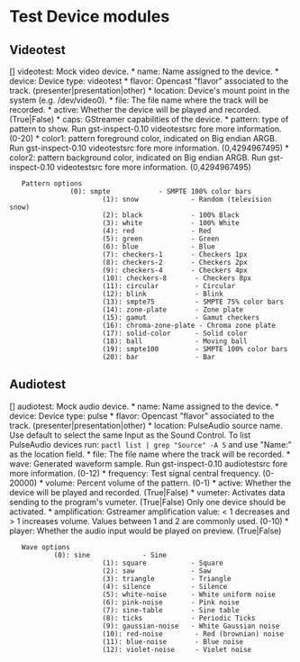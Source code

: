 Test Device modules
===================

Videotest
---------

[] videotest: Mock video device.
       * name: Name assigned to the device.
       * device: Device type: videotest
       * flavor: Opencast "flavor" associated to the track. (presenter|presentation|other)
       * location: Device's mount point in the system (e.g. /dev/video0).
       * file: The file name where the track will be recorded.
       * active: Whether the device will be played and recorded. (True|False)
       * caps:  GStreamer capabilities of the device.
       * pattern: type of pattern to show. Run gst-inspect-0.10 videotestsrc fore more information. (0-20)
       * color1:  pattern foreground color, indicated on Big endian ARGB. Run gst-inspect-0.10 videotestsrc fore more information. (0,4294967495)
       * color2: pattern background color, indicated on Big endian ARGB. Run gst-inspect-0.10 videotestsrc fore more information. (0,4294967495)


       Pattern options
       	 	 	   (0): smpte            - SMPTE 100% color bars
                           (1): snow             - Random (television snow)
                           (2): black            - 100% Black
                           (3): white            - 100% White
                           (4): red              - Red
                           (5): green            - Green
                           (6): blue             - Blue
                           (7): checkers-1       - Checkers 1px
                           (8): checkers-2       - Checkers 2px
                           (9): checkers-4       - Checkers 4px
                           (10): checkers-8       - Checkers 8px
                           (11): circular         - Circular
                           (12): blink            - Blink
                           (13): smpte75          - SMPTE 75% color bars
                           (14): zone-plate       - Zone plate
                           (15): gamut            - Gamut checkers
                           (16): chroma-zone-plate - Chroma zone plate
                           (17): solid-color      - Solid color
                           (18): ball             - Moving ball
                           (19): smpte100         - SMPTE 100% color bars
                           (20): bar              - Bar

Audiotest
---------

 [] audiotest: Mock audio device.
       * name: Name assigned to the device.
       * device: Device type: pulse
       * flavor: Opencast "flavor" associated to the track. (presenter|presentation|other)
       * location: PulseAudio source name. Use default to select the same Input as the Sound Control. To list PulseAudio devices run: `pactl list | grep "Source" -A 5` and use "Name:" as the location field.
       * file: The file name where the track will be recorded.
       * wave: Generated waveform sample. Run gst-inspect-0.10 audiotestsrc fore more information. (0-12)
       * frequency: Test signal central frequency. (0-20000)
       * volume: Percent volume of the pattern. (0-1)
       * active: Whether the device will be played and recorded. (True|False)
       * vumeter: Activates data sending to the program's vumeter. (True|False) Only one device should be activated.
       * amplification: Gstreamer amplification value: < 1 decreases and > 1 increases volume. Values between 1 and 2 are commonly used. (0-10)
       * player:  Whether the audio input would be played on preview. (True|False)  

       Wave options
			   (0): sine             - Sine
                           (1): square           - Square
                           (2): saw              - Saw
                           (3): triangle         - Triangle
                           (4): silence          - Silence
                           (5): white-noise      - White uniform noise
                           (6): pink-noise       - Pink noise
                           (7): sine-table       - Sine table
                           (8): ticks            - Periodic Ticks
                           (9): gaussian-noise   - White Gaussian noise
                           (10): red-noise        - Red (brownian) noise
                           (11): blue-noise       - Blue noise
                           (12): violet-noise     - Violet noise
